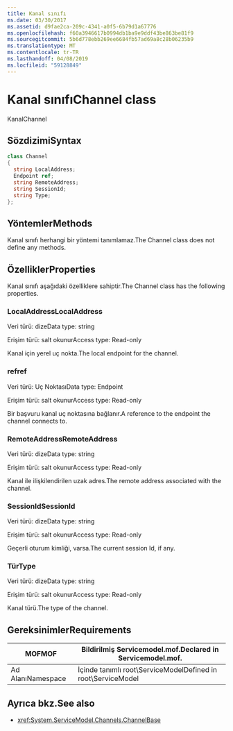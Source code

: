 ```yaml
---
title: Kanal sınıfı
ms.date: 03/30/2017
ms.assetid: d9fae2ca-209c-4341-a0f5-6b79d1a67776
ms.openlocfilehash: f60a3946617b0994db1ba9e9ddf43be863be81f9
ms.sourcegitcommit: 5b6d778ebb269ee6684fb57ad69a8c28b06235b9
ms.translationtype: MT
ms.contentlocale: tr-TR
ms.lasthandoff: 04/08/2019
ms.locfileid: "59128849"
---
```

# <a name="channel-class"></a><span data-ttu-id="03e56-102">Kanal sınıfı</span><span class="sxs-lookup"><span data-stu-id="03e56-102">Channel class</span></span>
<span data-ttu-id="03e56-103">Kanal</span><span class="sxs-lookup"><span data-stu-id="03e56-103">Channel</span></span>  
  
## <a name="syntax"></a><span data-ttu-id="03e56-104">Sözdizimi</span><span class="sxs-lookup"><span data-stu-id="03e56-104">Syntax</span></span>  
  
```csharp
class Channel  
{  
  string LocalAddress;  
  Endpoint ref;  
  string RemoteAddress;  
  string SessionId;  
  string Type;  
};  
```  
  
## <a name="methods"></a><span data-ttu-id="03e56-105">Yöntemler</span><span class="sxs-lookup"><span data-stu-id="03e56-105">Methods</span></span>  
 <span data-ttu-id="03e56-106">Kanal sınıfı herhangi bir yöntemi tanımlamaz.</span><span class="sxs-lookup"><span data-stu-id="03e56-106">The Channel class does not define any methods.</span></span>  
  
## <a name="properties"></a><span data-ttu-id="03e56-107">Özellikler</span><span class="sxs-lookup"><span data-stu-id="03e56-107">Properties</span></span>  
 <span data-ttu-id="03e56-108">Kanal sınıfı aşağıdaki özelliklere sahiptir.</span><span class="sxs-lookup"><span data-stu-id="03e56-108">The Channel class has the following properties.</span></span>  
  
### <a name="localaddress"></a><span data-ttu-id="03e56-109">LocalAddress</span><span class="sxs-lookup"><span data-stu-id="03e56-109">LocalAddress</span></span>  
 <span data-ttu-id="03e56-110">Veri türü: dize</span><span class="sxs-lookup"><span data-stu-id="03e56-110">Data type: string</span></span>  
  
 <span data-ttu-id="03e56-111">Erişim türü: salt okunur</span><span class="sxs-lookup"><span data-stu-id="03e56-111">Access type: Read-only</span></span>  
  
 <span data-ttu-id="03e56-112">Kanal için yerel uç nokta.</span><span class="sxs-lookup"><span data-stu-id="03e56-112">The local endpoint for the channel.</span></span>  
  
### <a name="ref"></a><span data-ttu-id="03e56-113">ref</span><span class="sxs-lookup"><span data-stu-id="03e56-113">ref</span></span>  
 <span data-ttu-id="03e56-114">Veri türü: Uç Noktası</span><span class="sxs-lookup"><span data-stu-id="03e56-114">Data type: Endpoint</span></span>  
  
 <span data-ttu-id="03e56-115">Erişim türü: salt okunur</span><span class="sxs-lookup"><span data-stu-id="03e56-115">Access type: Read-only</span></span>  
  
 <span data-ttu-id="03e56-116">Bir başvuru kanal uç noktasına bağlanır.</span><span class="sxs-lookup"><span data-stu-id="03e56-116">A reference to the endpoint the channel connects to.</span></span>  
  
### <a name="remoteaddress"></a><span data-ttu-id="03e56-117">RemoteAddress</span><span class="sxs-lookup"><span data-stu-id="03e56-117">RemoteAddress</span></span>  
 <span data-ttu-id="03e56-118">Veri türü: dize</span><span class="sxs-lookup"><span data-stu-id="03e56-118">Data type: string</span></span>  
  
 <span data-ttu-id="03e56-119">Erişim türü: salt okunur</span><span class="sxs-lookup"><span data-stu-id="03e56-119">Access type: Read-only</span></span>  
  
 <span data-ttu-id="03e56-120">Kanal ile ilişkilendirilen uzak adres.</span><span class="sxs-lookup"><span data-stu-id="03e56-120">The remote address associated with the channel.</span></span>  
  
### <a name="sessionid"></a><span data-ttu-id="03e56-121">SessionId</span><span class="sxs-lookup"><span data-stu-id="03e56-121">SessionId</span></span>  
 <span data-ttu-id="03e56-122">Veri türü: dize</span><span class="sxs-lookup"><span data-stu-id="03e56-122">Data type: string</span></span>  
  
 <span data-ttu-id="03e56-123">Erişim türü: salt okunur</span><span class="sxs-lookup"><span data-stu-id="03e56-123">Access type: Read-only</span></span>  
  
 <span data-ttu-id="03e56-124">Geçerli oturum kimliği, varsa.</span><span class="sxs-lookup"><span data-stu-id="03e56-124">The current session Id, if any.</span></span>  
  
### <a name="type"></a><span data-ttu-id="03e56-125">Tür</span><span class="sxs-lookup"><span data-stu-id="03e56-125">Type</span></span>  
 <span data-ttu-id="03e56-126">Veri türü: dize</span><span class="sxs-lookup"><span data-stu-id="03e56-126">Data type: string</span></span>  
  
 <span data-ttu-id="03e56-127">Erişim türü: salt okunur</span><span class="sxs-lookup"><span data-stu-id="03e56-127">Access type: Read-only</span></span>  
  
 <span data-ttu-id="03e56-128">Kanal türü.</span><span class="sxs-lookup"><span data-stu-id="03e56-128">The type of the channel.</span></span>  
  
## <a name="requirements"></a><span data-ttu-id="03e56-129">Gereksinimler</span><span class="sxs-lookup"><span data-stu-id="03e56-129">Requirements</span></span>  
  
|<span data-ttu-id="03e56-130">MOF</span><span class="sxs-lookup"><span data-stu-id="03e56-130">MOF</span></span>|<span data-ttu-id="03e56-131">Bildirilmiş Servicemodel.mof.</span><span class="sxs-lookup"><span data-stu-id="03e56-131">Declared in Servicemodel.mof.</span></span>|  
|---------|-----------------------------------|  
|<span data-ttu-id="03e56-132">Ad Alanı</span><span class="sxs-lookup"><span data-stu-id="03e56-132">Namespace</span></span>|<span data-ttu-id="03e56-133">İçinde tanımlı root\ServiceModel</span><span class="sxs-lookup"><span data-stu-id="03e56-133">Defined in root\ServiceModel</span></span>|  
  
## <a name="see-also"></a><span data-ttu-id="03e56-134">Ayrıca bkz.</span><span class="sxs-lookup"><span data-stu-id="03e56-134">See also</span></span>

- <xref:System.ServiceModel.Channels.ChannelBase>
